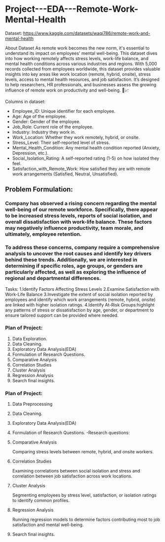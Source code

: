 # Project---EDA---Remote-Work-Mental-Health

Dataset: https://www.kaggle.com/datasets/waqi786/remote-work-and-mental-health

About Dataset
As remote work becomes the new norm, it's essential to understand its impact on employees' mental well-being. 
This dataset dives into how working remotely affects stress levels, work-life balance, and mental health conditions across various industries and regions.
With 5,000 records collected from employees worldwide, this dataset provides valuable insights into key areas like work location (remote, hybrid, onsite), stress levels, access to mental health resources, and job satisfaction. It’s designed to help researchers, HR professionals, and businesses assess the growing influence of remote work on productivity and well-being. 🌿📈

Columns in dataset:

-  Employee_ID: Unique identifier for each employee.
-  Age: Age of the employee.
-  Gender: Gender of the employee.
-  Job_Role: Current role of the employee.
-  Industry: Industry they work in.
-  Work_Location: Whether they work remotely, hybrid, or onsite.
-  Stress_Level: Their self-reported level of stress.
-  Mental_Health_Condition: Any mental health condition reported (Anxiety, Depression, etc.).
-  Social_Isolation_Rating: A self-reported rating (1-5) on how isolated they feel.
-  Satisfaction_with_Remote_Work: How satisfied they are with remote work arrangements (Satisfied, Neutral, Unsatisfied).

## Problem Formulation:
### Company has observed a rising concern regarding the mental well-being of our remote workforce. Specifically, there appear to be increased stress levels, reports of social isolation, and overall dissatisfaction with work-life balance. These factors may negatively influence productivity, team morale, and ultimately, employee retention.

### To address these concerns, company require a comprehensive analysis to uncover the root causes and identify key drivers behind these trends. Additionally, we are interested in determining if specific roles, age groups, or genders are particularly affected, as well as exploring the influence of regional and departmental differences.

Tasks:
1.Identify Factors Affecting Stress Levels
2.Examine Satisfaction with Work-Life Balance
3.Investigate the extent of social isolation reported by employees and identify which work arrangements (remote, hybrid, onsite) are linked with higher isolation ratings.
4.Identify At-Risk Groups:highlight any patterns of stress or dissatisfaction by age, gender, or department to ensure tailored support can be provided where needed.



### Plan of Project:
  1. Data Exploration.
  2. Data Cleaning.
  3. Exploratory Data Analysis(EDA)
  4. Formulation of Research Questions.
  5. Comparative Analysis  
  6. Correlation Studies
  7. Cluster Analysis
  8. Regression Analysis
  9. Search final insights.

### Plan of Project:
  1. Data Preprocessing
  2. Data Cleaning.
  3. Exploratory Data Analysis(EDA)
  4. Formulation of Research Questions. -Research questions:
  6. Comparative Analysis
     
     Comparing stress levels between remote, hybrid, and onsite workers.
     
  7. Correlation Studies
     
     Examining correlations between social isolation and stress and correlation between job satisfaction across work locations.
     
  8. Cluster Analysis

     Segmenting employees by stress level, satisfaction, or isolation ratings to identify common profiles.
     
  9. Regression Analysis
     
     Running regression models to determine factors contributing most to job satisfaction and mental well-being.
     
  10. Search final insights.
